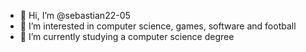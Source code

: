 - 👋 Hi, I’m @sebastian22-05
- 👀 I’m interested in computer science, games, software and football
- 🌱 I’m currently studying a computer science degree

<!---
sebastian22-05/sebastian22-05 is a ✨ special ✨ repository because its `README.md` (this file) appears on your GitHub profile.
You can click the Preview link to take a look at your changes.
--->
